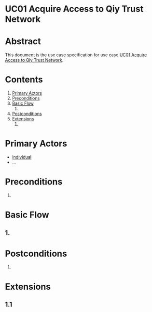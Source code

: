 # UC01 Acquire Access to Qiy Trust Network

# Abstract

This document is the use case specification for use case [UC01 Acquire Access to Qiy Trust Network](UC01%20Acquire%20Access%20to%20Qiy%20Trust%20Network.md).

# Contents


1. [Primary Actors](#primary-actors)
1. [Preconditions](#preconditions)
1. [Basic Flow](#basic-flow)
	1. [](#1-)
1. [Postconditions](#postconditions)
1. [Extensions](#extensions)
	1. [](#11-)

# Primary Actors

* [Individual](../Definitions.md#individual)
* ...

# Preconditions

1.

# Basic Flow

## 1. 

# Postconditions

1.

# Extensions

## 1.1

